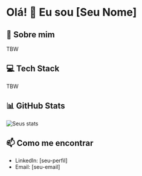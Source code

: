 # Olá! 👋 Eu sou [Seu Nome]

## 🚀 Sobre mim
TBW

## 💻 Tech Stack
TBW

## 📊 GitHub Stats
![Seus stats](https://github-readme-stats.vercel.app/api?username=seuusername&show_icons=true)

## 📫 Como me encontrar
- LinkedIn: [seu-perfil]
- Email: [seu-email]
